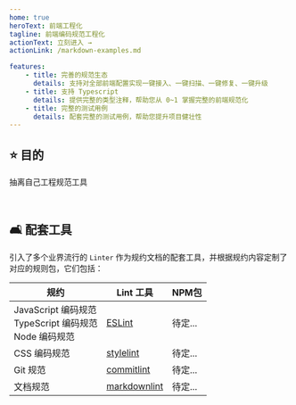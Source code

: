 ```yaml
---
home: true
heroText: 前端工程化
tagline: 前端编码规范工程化
actionText: 立刻进入 →
actionLink: /markdown-examples.md

features:
    - title: 完善的规范生态
      details: 支持对全部前端配置实现一键接入、一键扫描、一键修复、一键升级
    - title: 支持 Typescript
      details: 提供完整的类型注释，帮助您从 0~1 掌握完整的前端规范化
    - title: 完整的测试用例
      details: 配套完整的测试用例，帮助您提升项目健壮性
---
```


## :star: 目的

抽离自己工程规范工具

</br>

## :couch_and_lamp: 配套工具

引入了多个业界流行的 `Linter` 作为规约文档的配套工具，并根据规约内容定制了对应的规则包，它们包括：

| 规约 | Lint 工具 | NPM包 |
| -------- | -------- | -------- |
| JavaScript 编码规范 <br/> TypeScript 编码规范  <br/> Node 编码规范   |  [ESLint](https://eslint.org/)   | 待定...|
| CSS 编码规范     |  [stylelint](https://stylelint.io/)  | 待定...|
| Git 规范    |  [commitlint](https://commitlint.js.org/#/)  | 待定... |
| 文档规范     |  [markdownlint](https://github.com/DavidAnson/markdownlint)  | 待定... |

</br>
